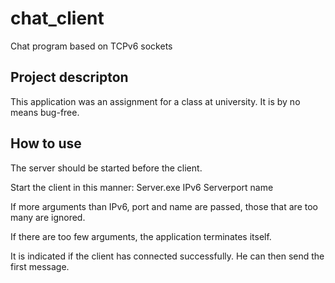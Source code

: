 # chat_client
Chat program based on TCPv6 sockets

## Project descripton
This application was an assignment for a class at university. It is by no means bug-free. 

## How to use
The server should be started before the client.

Start the client in this manner: Server.exe IPv6 Serverport name

If more arguments than IPv6, port and name are passed, those that are too many are ignored.

If there are too few arguments, the application terminates itself.

It is indicated if the client has connected successfully. He can then send the first message.
